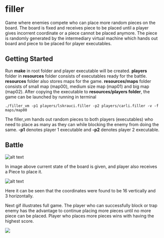 # filler
Game where enemies compete who can place more random pieces on the board. The board is fixed and receives piece to be placed until a player gives incorrent coordinate or a piece cannot be placed anymore. The piece is randomly generated by the intermediary virtual machine which hands out board and piece to be placed for player executables.

## Getting Started
Run **make** in root folder and player executable will be created. **players** folder in **resources** folder consists of executables ready for the battle. **resources** folder also stores maps for the game. **resources/maps** folder consists of small map (map00), medium size map (map01) and big map (map02). After copying the executable to **resources/players folder**, the game can be launched by running in terminal
```
./filler_vm -p1 players/lskrauci.filler -p2 players/carli.filler -v -f maps/map00
```
The filler_vm hands out random pieces to both players (executables) who need to place as many as they can
while blocking the enemy from doing the same. **-p1** denotes player 1 executable and **-p2** denotes player 2 executable.
## Battle
![alt text](https://i.imgur.com/3p4lgwf.png)

In image above current state of the board is given, and player also receives a Piece to place it.

![alt text](https://i.imgur.com/NCsvoHv.png)

Here it can be seen that the coordinates were found to be 16 vertically and 3 horizontally.

Next gif illustrates full game. The player who can successfully block or trap enemy has the advantage to continue placing more pieces until no more piece can be placed. Player who places more pieces wins with having the highest score.

![](https://media.giphy.com/media/H3GaIBdbDKHUaFdyt1/giphy.gif)

